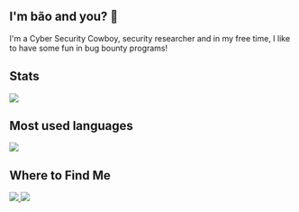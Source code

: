## I'm bão and you? 🤠
 
I'm a Cyber Security Cowboy, security researcher and in my free time, I like to have some fun in bug bounty programs!

## Stats

<div>
   <img src="https://github-readme-stats.vercel.app/api?username=psylinux&show_icons=true&theme=chartreuse-dark&include_all_commits=true&count_private=true&hide=issues" />
</div>

## Most used languages
<div>
   <img src="https://github-readme-stats.vercel.app/api/top-langs/?username=psylinux&langs_count=4&layout=compact&theme=dracula" />
</div>
  
## Where to Find Me

<a href="https://twitter.com/psylinux">
   <img src="https://img.shields.io/badge/twitter-@psylinux-red.svg?style=square&logo=twitter">
</a>


<a href="https://www.linkedin.com/in/mtazevedo/">
   <img src="https://img.shields.io/badge/linkedin-@psylinux-blue.svg?style=square&logo=linkedin">
</a>

